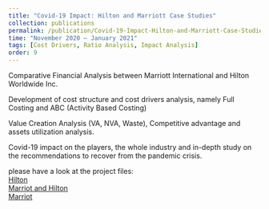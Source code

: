 ```yaml
---
title: "Covid-19 Impact: Hilton and Marriott Case Studies"
collection: publications
permalink: /publication/Covid-19-Impact-Hilton-and-Marriott-Case-Studies
time: "November 2020 – January 2021"
tags: [Cost Drivers, Ratio Analysis, Impact Analysis]
order: 9
---
```


Comparative Financial Analysis between Marriott International and Hilton Worldwide Inc.

Development of cost structure and cost drivers analysis, namely Full Costing and ABC (Activity Based Costing)

Value Creation Analysis (VA, NVA, Waste), Competitive advantage and assets utilization analysis.

Covid-19 impact on the players, the whole industry and in-depth study on the recommendations to recover from the pandemic crisis.

please have a look at the project files:  
[Hilton](/files/Hilton.xlsx)  
[Marriot and Hilton](/files/MARRIOT-AND-HILTON.pdf)  
[Marriot](/files/Marriott.xlsx)
